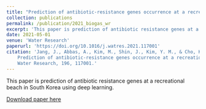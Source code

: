 ```yaml
---
title: "Prediction of antibiotic-resistance genes occurrence at a recreational beach with deep learning models"
collection: publications
permalink: /publication/2021_biogas_wr
excerpt: 'This paper is prediction of antibiotic resistance genes at a recreational beach in South Korea using deep learning..'
date: 2021-05-01
venue: 'Water Research'
paperurl: 'https://doi.org/10.1016/j.watres.2021.117001'
citation: 'Jang, J., Abbas, A., Kim, M., Shin, J., Kim, Y. M., & Cho, K. H. (2021). 
    Prediction of antibiotic-resistance genes occurrence at a recreational beach with deep learning models. 
    Water Research, 196, 117001.'
---
```

This paper is prediction of antibiotic resistance genes at a recreational beach in South Korea using deep learning.

[Download paper here](https://doi.org/10.1016/j.watres.2021.117001)